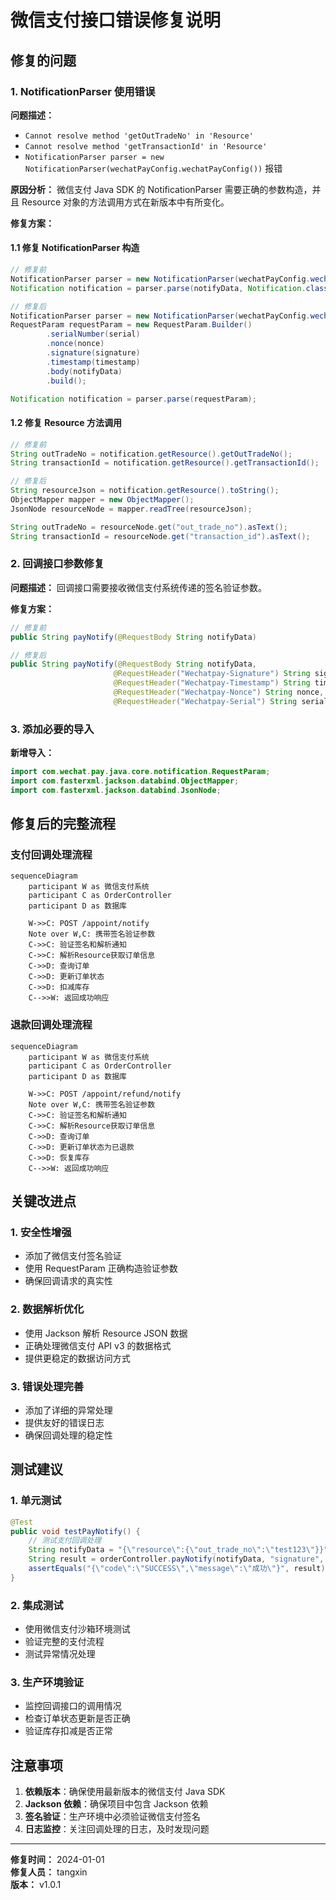 # 微信支付接口错误修复说明

## 修复的问题

### 1. NotificationParser 使用错误

**问题描述：**
- `Cannot resolve method 'getOutTradeNo' in 'Resource'`
- `Cannot resolve method 'getTransactionId' in 'Resource'`
- `NotificationParser parser = new NotificationParser(wechatPayConfig.wechatPayConfig())` 报错

**原因分析：**
微信支付 Java SDK 的 NotificationParser 需要正确的参数构造，并且 Resource 对象的方法调用方式在新版本中有所变化。

**修复方案：**

#### 1.1 修复 NotificationParser 构造
```java
// 修复前
NotificationParser parser = new NotificationParser(wechatPayConfig.wechatPayConfig());
Notification notification = parser.parse(notifyData, Notification.class);

// 修复后
NotificationParser parser = new NotificationParser(wechatPayConfig.wechatPayConfig());
RequestParam requestParam = new RequestParam.Builder()
        .serialNumber(serial)
        .nonce(nonce)
        .signature(signature)
        .timestamp(timestamp)
        .body(notifyData)
        .build();

Notification notification = parser.parse(requestParam);
```

#### 1.2 修复 Resource 方法调用
```java
// 修复前
String outTradeNo = notification.getResource().getOutTradeNo();
String transactionId = notification.getResource().getTransactionId();

// 修复后
String resourceJson = notification.getResource().toString();
ObjectMapper mapper = new ObjectMapper();
JsonNode resourceNode = mapper.readTree(resourceJson);

String outTradeNo = resourceNode.get("out_trade_no").asText();
String transactionId = resourceNode.get("transaction_id").asText();
```

### 2. 回调接口参数修复

**问题描述：**
回调接口需要接收微信支付系统传递的签名验证参数。

**修复方案：**
```java
// 修复前
public String payNotify(@RequestBody String notifyData)

// 修复后
public String payNotify(@RequestBody String notifyData,
                       @RequestHeader("Wechatpay-Signature") String signature,
                       @RequestHeader("Wechatpay-Timestamp") String timestamp,
                       @RequestHeader("Wechatpay-Nonce") String nonce,
                       @RequestHeader("Wechatpay-Serial") String serial)
```

### 3. 添加必要的导入

**新增导入：**
```java
import com.wechat.pay.java.core.notification.RequestParam;
import com.fasterxml.jackson.databind.ObjectMapper;
import com.fasterxml.jackson.databind.JsonNode;
```

## 修复后的完整流程

### 支付回调处理流程

```mermaid
sequenceDiagram
    participant W as 微信支付系统
    participant C as OrderController
    participant D as 数据库

    W->>C: POST /appoint/notify
    Note over W,C: 携带签名验证参数
    C->>C: 验证签名和解析通知
    C->>C: 解析Resource获取订单信息
    C->>D: 查询订单
    C->>D: 更新订单状态
    C->>D: 扣减库存
    C-->>W: 返回成功响应
```

### 退款回调处理流程

```mermaid
sequenceDiagram
    participant W as 微信支付系统
    participant C as OrderController
    participant D as 数据库

    W->>C: POST /appoint/refund/notify
    Note over W,C: 携带签名验证参数
    C->>C: 验证签名和解析通知
    C->>C: 解析Resource获取订单信息
    C->>D: 查询订单
    C->>D: 更新订单状态为已退款
    C->>D: 恢复库存
    C-->>W: 返回成功响应
```

## 关键改进点

### 1. 安全性增强
- 添加了微信支付签名验证
- 使用 RequestParam 正确构造验证参数
- 确保回调请求的真实性

### 2. 数据解析优化
- 使用 Jackson 解析 Resource JSON 数据
- 正确处理微信支付 API v3 的数据格式
- 提供更稳定的数据访问方式

### 3. 错误处理完善
- 添加了详细的异常处理
- 提供友好的错误日志
- 确保回调处理的稳定性

## 测试建议

### 1. 单元测试
```java
@Test
public void testPayNotify() {
    // 测试支付回调处理
    String notifyData = "{\"resource\":{\"out_trade_no\":\"test123\"}}";
    String result = orderController.payNotify(notifyData, "signature", "timestamp", "nonce", "serial");
    assertEquals("{\"code\":\"SUCCESS\",\"message\":\"成功\"}", result);
}
```

### 2. 集成测试
- 使用微信支付沙箱环境测试
- 验证完整的支付流程
- 测试异常情况处理

### 3. 生产环境验证
- 监控回调接口的调用情况
- 检查订单状态更新是否正确
- 验证库存扣减是否正常

## 注意事项

1. **依赖版本**：确保使用最新版本的微信支付 Java SDK
2. **Jackson 依赖**：确保项目中包含 Jackson 依赖
3. **签名验证**：生产环境中必须验证微信支付签名
4. **日志监控**：关注回调处理的日志，及时发现问题

---

**修复时间：** 2024-01-01  
**修复人员：** tangxin  
**版本：** v1.0.1
